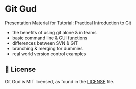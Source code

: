# Git Gud
Presentation Material for Tutorial: Practical Introduction to Git

* the benefits of using git alone & in teams
* basic command line & GUI functions
* differences between SVN & GIT
* branching & merging for dummies
* real world version control examples

## 📄 License

Git Gud is MIT licensed, as found in the [LICENSE][l] file.

[l]: https://github.com/FeXd/git-gud/blob/master/LICENSE
